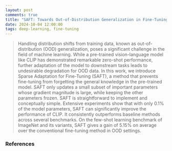 ```yaml
---
layout: post
comments: true
title: "SAFT: Towards Out-of-Distribution Generalization in Fine-Tuning"
date: 2024-10-04 12:00:00
tags: deep-learning, fine-tuning
---
```


> Handling distribution shifts from training data, known as out-of-distribution (OOD) generalization, poses a significant challenge in the field of machine learning. While a pre-trained vision-language model like CLIP has demonstrated remarkable zero-shot performance, further adaptation of the model to downstream tasks leads to undesirable degradation for OOD data. In this work, we introduce Sparse Adaptation for Fine-Tuning (SAFT), a method that prevents fine-tuning from forgetting the general knowledge in the pre-trained model. SAFT only updates a small subset of important parameters whose gradient magnitude is large, while keeping the other parameters frozen. SAFT is straightforward to implement and conceptually simple. Extensive experiments show that with only 0.1% of the model parameters, SAFT can significantly improve the performance of CLIP. It consistently outperforms baseline methods across several benchmarks. On the few-shot learning benchmark of ImageNet and its variants, SAFT gives a gain of 5.15% on average over the conventional fine-tuning method in OOD settings.
<!--more-->


<a name="references"></a>
### References
 
